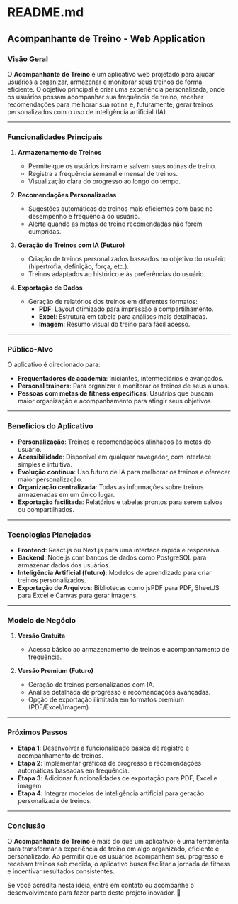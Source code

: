 # README.md  

## **Acompanhante de Treino - Web Application**  

### **Visão Geral**  
O **Acompanhante de Treino** é um aplicativo web projetado para ajudar usuários a organizar, armazenar e monitorar seus treinos de forma eficiente. O objetivo principal é criar uma experiência personalizada, onde os usuários possam acompanhar sua frequência de treino, receber recomendações para melhorar sua rotina e, futuramente, gerar treinos personalizados com o uso de inteligência artificial (IA).  

---

### **Funcionalidades Principais**  

1. **Armazenamento de Treinos**  
   - Permite que os usuários insiram e salvem suas rotinas de treino.  
   - Registra a frequência semanal e mensal de treinos.  
   - Visualização clara do progresso ao longo do tempo.  

2. **Recomendações Personalizadas**  
   - Sugestões automáticas de treinos mais eficientes com base no desempenho e frequência do usuário.  
   - Alerta quando as metas de treino recomendadas não forem cumpridas.  

3. **Geração de Treinos com IA (Futuro)**  
   - Criação de treinos personalizados baseados no objetivo do usuário (hipertrofia, definição, força, etc.).  
   - Treinos adaptados ao histórico e às preferências do usuário.  

4. **Exportação de Dados**  
   - Geração de relatórios dos treinos em diferentes formatos:  
     - **PDF**: Layout otimizado para impressão e compartilhamento.  
     - **Excel**: Estrutura em tabela para análises mais detalhadas.  
     - **Imagem**: Resumo visual do treino para fácil acesso.  

---

### **Público-Alvo**  
O aplicativo é direcionado para:  
- **Frequentadores de academia**: Iniciantes, intermediários e avançados.  
- **Personal trainers**: Para organizar e monitorar os treinos de seus alunos.  
- **Pessoas com metas de fitness específicas**: Usuários que buscam maior organização e acompanhamento para atingir seus objetivos.  

---

### **Benefícios do Aplicativo**  
- **Personalização**: Treinos e recomendações alinhados às metas do usuário.  
- **Acessibilidade**: Disponível em qualquer navegador, com interface simples e intuitiva.  
- **Evolução contínua**: Uso futuro de IA para melhorar os treinos e oferecer maior personalização.  
- **Organização centralizada**: Todas as informações sobre treinos armazenadas em um único lugar.  
- **Exportação facilitada**: Relatórios e tabelas prontos para serem salvos ou compartilhados.  

---

### **Tecnologias Planejadas**  
- **Frontend**: React.js ou Next.js para uma interface rápida e responsiva.  
- **Backend**: Node.js com bancos de dados como PostgreSQL para armazenar dados dos usuários.  
- **Inteligência Artificial (futuro)**: Modelos de aprendizado para criar treinos personalizados.  
- **Exportação de Arquivos**: Bibliotecas como jsPDF para PDF, SheetJS para Excel e Canvas para gerar imagens.  

---

### **Modelo de Negócio**  
1. **Versão Gratuita**  
   - Acesso básico ao armazenamento de treinos e acompanhamento de frequência.  

2. **Versão Premium (Futuro)**  
   - Geração de treinos personalizados com IA.  
   - Análise detalhada de progresso e recomendações avançadas.  
   - Opção de exportação ilimitada em formatos premium (PDF/Excel/Imagem).  

---

### **Próximos Passos**  
- **Etapa 1**: Desenvolver a funcionalidade básica de registro e acompanhamento de treinos.  
- **Etapa 2**: Implementar gráficos de progresso e recomendações automáticas baseadas em frequência.  
- **Etapa 3**: Adicionar funcionalidades de exportação para PDF, Excel e imagem.  
- **Etapa 4**: Integrar modelos de inteligência artificial para geração personalizada de treinos.  

---

### **Conclusão**  
O **Acompanhante de Treino** é mais do que um aplicativo; é uma ferramenta para transformar a experiência de treino em algo organizado, eficiente e personalizado. Ao permitir que os usuários acompanhem seu progresso e recebam treinos sob medida, o aplicativo busca facilitar a jornada de fitness e incentivar resultados consistentes.  

Se você acredita nesta ideia, entre em contato ou acompanhe o desenvolvimento para fazer parte deste projeto inovador. 💪